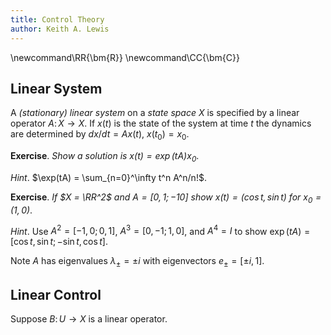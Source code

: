 ```yaml
---
title: Control Theory
author: Keith A. Lewis
---
```


\newcommand\RR{\bm{R}}
\newcommand\CC{\bm{C}}

## Linear System

A _(stationary) linear system_ on a _state space_ $X$ is specified by a linear operator $A\colon X\to X$.
If $x(t)$ is the state of the system at time $t$ the dynamics are determined
by $dx/dt = Ax(t)$, $x(t_0) = x_0$.

__Exercise__. _Show a solution is $x(t) = \exp(tA)x_0$_.

_Hint_. $\exp(tA) = \sum_{n=0}^\infty t^n A^n/n!$.

__Exercise__. _If $X = \RR^2$ and $A = [0, 1;-1 0]$ show $x(t) = (\cos t, \sin t)$ for $x_0 = (1, 0)$_.

_Hint_. Use $A^2 = [-1, 0;0, 1]$, $A^3 = [0, -1;1, 0]$, and $A^4 = I$ to show
$\exp(tA) = [\cos t, \sin t; -\sin t, \cos t]$.

Note $A$ has eigenvalues $\lambda_\pm = \pm i$ with eigenvectors $e_\pm = [\pm i, 1]$.

## Linear Control

Suppose $B\colon U\to X$ is a linear operator. 
